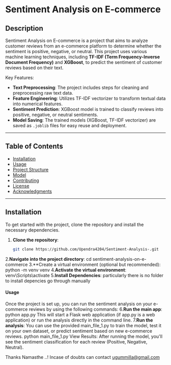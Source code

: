 # Sentiment Analysis on E-commerce

## Description
Sentiment Analysis on E-commerce is a project that aims to analyze customer reviews from an e-commerce platform to determine whether the sentiment is positive, negative, or neutral. This project uses various machine learning techniques, including **TF-IDF (Term Frequency-Inverse Document Frequency)** and **XGBoost**, to predict the sentiment of customer reviews based on their text.

Key Features:
- **Text Preprocessing**: The project includes steps for cleaning and preprocessing raw text data.
- **Feature Engineering**: Utilizes TF-IDF vectorizer to transform textual data into numerical features.
- **Sentiment Prediction**: XGBoost model is trained to classify reviews into positive, negative, or neutral sentiments.
- **Model Saving**: The trained models (XGBoost, TF-IDF vectorizer) are saved as `.joblib` files for easy reuse and deployment.

---

## Table of Contents
- [Installation](#installation)
- [Usage](#usage)
- [Project Structure](#project-structure)
- [Model](#model)
- [Contributing](#contributing)
- [License](#license)
- [Acknowledgments](#acknowledgments)

---

## Installation

To get started with the project, clone the repository and install the necessary dependencies.

1. **Clone the repository**:
   ```bash
   git clone https://github.com/Upendra4204/Sentiment-Analysis-.git
2.**Navigate into the project directory**: 
   cd sentiment-analysis-on-e-commerce
3.**Create a virtual environment (optional but recommended):
   python -m venv venv
4.**Activate the virtual environment**:
   venv\Scripts\activate
5.**Install Dependencies**:
  particularly there is no folder to install depencies go through manually  
  ####    Usage
  Once the project is set up, you can run the sentiment analysis on your e-commerce reviews by using the following commands:
 6.**Run the main app**:
   python app.py 
   This will start a Flask web application (if app.py is a web application) or run the analysis directly in the command line. 
  7.**Run the analysis**:
    You can use the provided main_file_1.py to train the model, test it on your own dataset, or predict sentiment based on new e-commerce reviews.
    python main_file_1.py
View Results: After running the model, you'll see the sentiment classification for each review (Positive, Negative, Neutral). 

Thanks Namasthe ..! Incase of doubts can contact ugummilla@gmail.com
